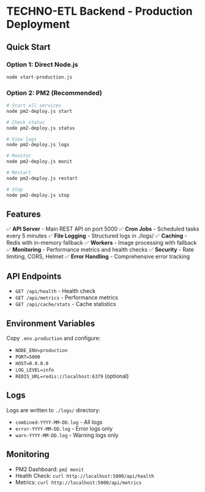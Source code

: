 # TECHNO-ETL Backend - Production Deployment

## Quick Start

### Option 1: Direct Node.js
```bash
node start-production.js
```

### Option 2: PM2 (Recommended)
```bash
# Start all services
node pm2-deploy.js start

# Check status
node pm2-deploy.js status

# View logs
node pm2-deploy.js logs

# Monitor
node pm2-deploy.js monit

# Restart
node pm2-deploy.js restart

# Stop
node pm2-deploy.js stop
```

## Features

✅ **API Server** - Main REST API on port 5000
✅ **Cron Jobs** - Scheduled tasks every 5 minutes
✅ **File Logging** - Structured logs in ./logs/
✅ **Caching** - Redis with in-memory fallback
✅ **Workers** - Image processing with fallback
✅ **Monitoring** - Performance metrics and health checks
✅ **Security** - Rate limiting, CORS, Helmet
✅ **Error Handling** - Comprehensive error tracking

## API Endpoints

- `GET /api/health` - Health check
- `GET /api/metrics` - Performance metrics
- `GET /api/cache/stats` - Cache statistics

## Environment Variables

Copy `.env.production` and configure:
- `NODE_ENV=production`
- `PORT=5000`
- `HOST=0.0.0.0`
- `LOG_LEVEL=info`
- `REDIS_URL=redis://localhost:6379` (optional)

## Logs

Logs are written to `./logs/` directory:
- `combined-YYYY-MM-DD.log` - All logs
- `error-YYYY-MM-DD.log` - Error logs only
- `warn-YYYY-MM-DD.log` - Warning logs only

## Monitoring

- PM2 Dashboard: `pm2 monit`
- Health Check: `curl http://localhost:5000/api/health`
- Metrics: `curl http://localhost:5000/api/metrics`
